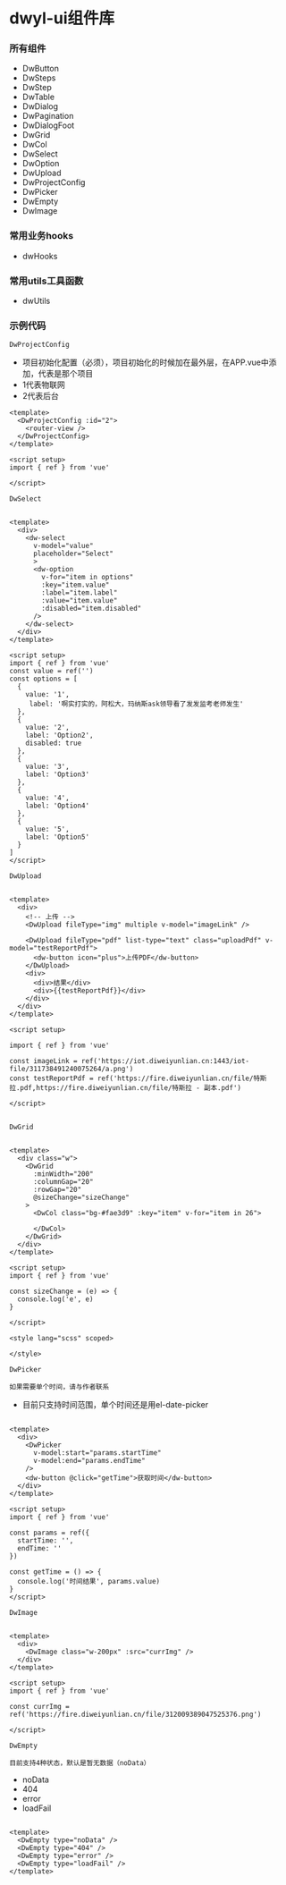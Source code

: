 # dwyl-ui组件库

### 所有组件
-  DwButton
-  DwSteps
-  DwStep
-  DwTable
-  DwDialog
-  DwPagination
-  DwDialogFoot
-  DwGrid
-  DwCol
-  DwSelect
-  DwOption
-  DwUpload
-  DwProjectConfig
-  DwPicker
-  DwEmpty
-  DwImage

### 常用业务hooks
- dwHooks

### 常用utils工具函数

- dwUtils

 
### 示例代码 


`DwProjectConfig`
+ 项目初始化配置（必须），项目初始化的时候加在最外层，在APP.vue中添加，代表是那个项目
+ 1代表物联网
+ 2代表后台

```vue
<template>
  <DwProjectConfig :id="2">
    <router-view />
  </DwProjectConfig>
</template>

<script setup>
import { ref } from 'vue'

</script>
```

`DwSelect`
```vue

<template>
  <div>
    <dw-select
      v-model="value"
      placeholder="Select"
      >
      <dw-option
        v-for="item in options"
        :key="item.value"
        :label="item.label"
        :value="item.value"
        :disabled="item.disabled"
      />
    </dw-select>
  </div>
</template>

<script setup>
import { ref } from 'vue'
const value = ref('')
const options = [
  {
    value: '1',
     label: '啊实打实的，阿松大，玛纳斯ask领导看了发发监考老师发生'
  },
  {
    value: '2',
    label: 'Option2',
    disabled: true
  },
  {
    value: '3',
    label: 'Option3'
  },
  {
    value: '4',
    label: 'Option4'
  },
  {
    value: '5',
    label: 'Option5'
  }
]
</script>

```


`DwUpload`
```vue

<template>
  <div>
    <!-- 上传 -->
    <DwUpload fileType="img" multiple v-model="imageLink" />

    <DwUpload fileType="pdf" list-type="text" class="uploadPdf" v-model="testReportPdf">
      <dw-button icon="plus">上传PDF</dw-button>
    </DwUpload>
    <div>
      <div>结果</div>
      <div>{{testReportPdf}}</div>
    </div>
  </div>
</template>

<script setup>

import { ref } from 'vue'

const imageLink = ref('https://iot.diweiyunlian.cn:1443/iot-file/311738491240075264/a.png')
const testReportPdf = ref('https://fire.diweiyunlian.cn/file/特斯拉.pdf,https://fire.diweiyunlian.cn/file/特斯拉 - 副本.pdf')

</script>


```


`DwGrid`
```vue

<template>
  <div class="w">
    <DwGrid
      :minWidth="200"
      :columnGap="20"
      :rowGap="20"
      @sizeChange="sizeChange"
    >
      <DwCol class="bg-#fae3d9" :key="item" v-for="item in 26">
      
      </DwCol>
    </DwGrid>
  </div>
</template>

<script setup>
import { ref } from 'vue'

const sizeChange = (e) => {
  console.log('e', e)
}

</script>

<style lang="scss" scoped>

</style>
```



`DwPicker`

`如果需要单个时间，请与作者联系`

- 目前只支持时间范围，单个时间还是用el-date-picker

```vue

<template>
  <div>
    <DwPicker
      v-model:start="params.startTime"
      v-model:end="params.endTime"
    />
    <dw-button @click="getTime">获取时间</dw-button>
  </div>
</template>

<script setup>
import { ref } from 'vue'

const params = ref({
  startTime: '',
  endTime: ''
})

const getTime = () => {
  console.log('时间结果', params.value)
}
</script>
```



`DwImage`


```vue

<template>
  <div>
    <DwImage class="w-200px" :src="currImg" />
  </div>
</template>

<script setup>
import { ref } from 'vue'

const currImg = ref('https://fire.diweiyunlian.cn/file/312009389047525376.png')

</script>
```


`DwEmpty`

`目前支持4种状态，默认是暂无数据（noData）`

+ noData
+ 404
+ error
+ loadFail

```vue

<template>
  <DwEmpty type="noData" />
  <DwEmpty type="404" />
  <DwEmpty type="error" />
  <DwEmpty type="loadFail" />
</template>

```


